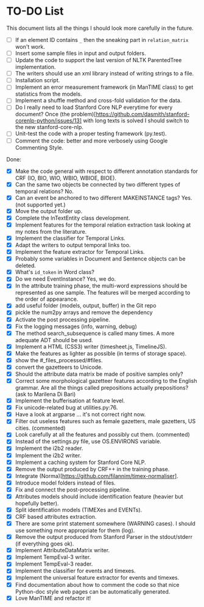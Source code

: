 TO-DO List
=======

This document lists all the things I should look more carefully in the future.

- [ ] If an element ID contains `_` then the sneaking part in `relation_matrix` won't work.
- [ ] Insert some sample files in input and output folders.
- [ ] Update the code to support the last version of NLTK ParentedTree implementation.
- [ ] The writers should use an xml library instead of writing strings to a file.
- [ ] Installation script.
- [ ] Implement an error measurement framework (in ManTIME class) to get statistics from the models.
- [ ] Implement a shuffle method and cross-fold validation for the data.
- [ ] Do I really need to load Stanford Core NLP everytime for every document? Once (the problem)[https://github.com/dasmith/stanford-corenlp-python/issues/13] with long texts is solved I should switch to the new stanford-core-nlp.
- [ ] Unit-test the code with a proper testing framework (py.test).
- [ ] Comment the code: better and more verbosely using Google Commenting Style.

Done:
- [x] Make the code general with respect to different annotation standards for CRF (IO, BIO, WIO, WBIO, WBIOE, BIOE).
- [x] Can the same two objects be connected by two different types of temporal relations? No.
- [x] Can an event be anchored to two different MAKEINSTANCE tags? Yes. (not supported yet.)
- [x] Move the output folder up.
- [x] Complete the InTextEntity class development.
- [x] Implement features for the temporal relation extraction task looking at my notes from the literature.
- [x] Implement the classifier for Temporal Links.
- [x] Adapt the writers to output temporal links too.
- [x] Implement the feature extractor for Temporal Links.
- [x] Probably some variables in Document and Sentence objects can be deleted.
- [x] What's `id_token` in Word class?
- [x] Do we need EventInstance? Yes, we do.
- [x] In the attribute training phase, the multi-word expressions should be represented as one sample. The features will be merged according to the order of appearance.
- [x] add useful folder (models, output, buffer) in the Git repo
- [x] pickle the num2py arrays and remove the dependency
- [x] Activate the post processing pipeline.
- [x] Fix the logging messages (info, warning, debug)
- [x] The method search_subsequence is called many times. A more adequate ADT should be used.
- [x] Implement a HTML (CSS3) writer (timesheet.js, TimelineJS).
- [x] Make the features as lighter as possible (in terms of storage space).
- [x] show the #_files_processed/#files.
- [x] convert the gazetteers to Unicode.
- [x] Should the attribute data matrix be made of positive samples only?
- [x] Correct some morphological gazetteer features according to the English grammar. Are all the things called prepositions actually prepositions? (ask to Marilena Di Bari)
- [x] Implement the bufferisation at feature level.
- [x] Fix unicode-related bug at utilities.py:76.
- [x] Have a look at argparse ... it's not correct right now.
- [x] Filter out useless features such as female gazetters, male gazetters, US cities. (commented)
- [x] Look carefully at all the features and possibly cut them. (commented)
- [x] Instead of the settings.py file, use OS.ENVIRONS variable.
- [x] Implement the i2b2 reader.
- [x] Implement the i2b2 writer.
- [x] Implement a caching system for Stanford Core NLP.
- [x] Remove the output produced by CRF++ in the training phase.
- [x] Integrate (Norma)[https://github.com/filannim/timex-normaliser].
- [x] Introduce model folders instead of files.
- [x] Fix and connect the post-processing pipeline.
- [x] Attributes models should include identification feature (heavier but hopefully better).
- [x] Split identification models (TIMEXes and EVENTs).
- [x] CRF based attributes extraction.
- [x] There are some print statement somewhere (WARNING cases). I should use
  something more appropriate for them (log).
- [x] Remove the output produced from Stanford Parser in the stdout/stderr (if
  everything goes ok).
- [x] Implement AttributeDataMatrix writer.  
- [x] Implement TempEval-3 writer.
- [x] Implement TempEval-3 reader.
- [x] Implement the classifier for events and timexes.
- [x] Implement the universal feature extractor for events and timexes.
- [x] Find documentation about how to comment the code so that nice Python-doc
  style web pages can be automatically generated.
- [x] Love ManTIME and refactor it!